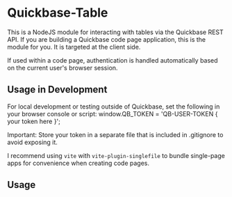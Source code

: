 # Quickbase-Table

This is a NodeJS module for interacting with tables via the Quickbase REST API. If you are building a Quickbase code page application, this is the module for you. It is targeted at the client side. 

If used within a code page, authentication is handled automatically based on the current user's browser session. 

## Usage in Development
For local development or testing outside of Quickbase, set the following in your browser console or script:
window.QB_TOKEN = 'QB-USER-TOKEN { your token here }';

Important: Store your token in a separate file that is included in .gitignore to avoid exposing it.

I recommend using `vite` with `vite-plugin-singlefile` to bundle single-page apps for convenience when creating code pages.

## Usage


